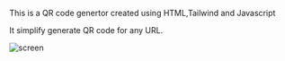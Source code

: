 This is a QR code genertor created using HTML,Tailwind and Javascript

It simplify generate QR code for any URL.

![screen](https://github.com/Sachintha-Samarathunga/qr-code-generator/assets/98406068/315f1884-e926-4b00-9284-21d5c89b6f8a)
